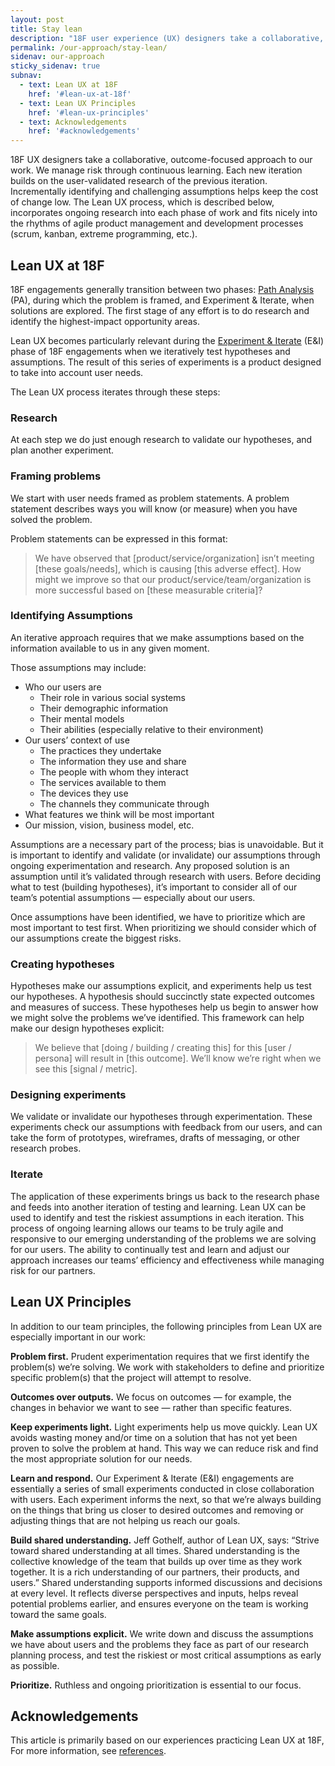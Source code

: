 ```yaml
---
layout: post
title: Stay lean
description: "18F user experience (UX) designers take a collaborative, incremental, and outcome-focused approach to our work."
permalink: /our-approach/stay-lean/
sidenav: our-approach
sticky_sidenav: true
subnav:
  - text: Lean UX at 18F
    href: '#lean-ux-at-18f'
  - text: Lean UX Principles
    href: '#lean-ux-principles'
  - text: Acknowledgements
    href: '#acknowledgements'
---
```


18F UX designers take a collaborative, outcome-focused approach to our work. We manage risk through continuous learning. Each new iteration builds on the user-validated research of the previous iteration.
Incrementally identifying and challenging assumptions helps keep the cost of change low. The Lean UX process, which is described below, incorporates ongoing research into each phase of work and fits nicely into the rhythms of agile product management and development processes (scrum, kanban, extreme programming, etc.).


## Lean UX at 18F

18F engagements generally transition between two phases: [Path Analysis](https://18f.gsa.gov/how-we-work/#path-analysis) (PA), during which the problem is framed, and Experiment & Iterate, when solutions are explored. The first stage of any effort is to do research and identify the highest-impact opportunity areas.

Lean UX becomes particularly relevant during the [Experiment & Iterate](https://18f.gsa.gov/how-we-work/#experiment--iterate) (E&I) phase of 18F engagements when we iteratively test hypotheses and assumptions. The result of this series of experiments is a product designed to take into account user needs.  

The Lean UX process iterates through these steps:

### Research

At each step we do just enough research to validate our hypotheses, and plan another experiment.

### Framing problems

We start with user needs framed as problem statements. A problem statement describes ways you will know (or measure) when you have solved the problem.

Problem statements can be expressed in this format:

> We have observed that [product/service/organization] isn’t meeting [these goals/needs], which is causing [this adverse effect]. How might we improve so that our product/service/team/organization is more successful based on [these measurable criteria]?


### Identifying Assumptions

An iterative approach requires that we make assumptions based on the information available to us in any given moment.

Those assumptions may include:
- Who our users are
  - Their role in various social systems
  - Their demographic information
  - Their mental models
  - Their abilities (especially relative to their environment)
- Our users’ context of use
  - The practices they undertake
  - The information they use and share
  - The people with whom they interact
  - The services available to them
  - The devices they use
  - The channels they communicate through
- What features we think will be most important
- Our mission, vision, business model, etc.

Assumptions are a necessary part of the process; bias is unavoidable. But it is important to identify and validate (or invalidate) our assumptions through ongoing experimentation and research.
Any proposed solution is an assumption until it’s validated through research with users. Before deciding what to test (building hypotheses), it’s important to consider all of our team’s potential assumptions — especially about our users.

Once assumptions have been identified, we have to prioritize which are most important to test first. When prioritizing we should consider which of our assumptions create the biggest risks.

### Creating hypotheses

Hypotheses make our assumptions explicit, and experiments help us test our hypotheses. A hypothesis should succinctly state expected outcomes and measures of success. These hypotheses help us begin to answer how we might solve the problems we’ve identified. This framework can help make our design hypotheses explicit:

>We believe that [doing / building / creating this] for this [user / persona] will result in [this outcome]. We’ll know we’re right when we see this [signal / metric].

### Designing experiments

We validate or invalidate our hypotheses through experimentation. These experiments check our assumptions with feedback from our users, and can take the form of prototypes, wireframes, drafts of messaging, or other research probes.

### Iterate

The application of these experiments brings us back to the research phase and feeds into another iteration of testing and learning. Lean UX can be used to identify and test the riskiest assumptions in each iteration. This process of ongoing learning allows our teams to be truly agile and responsive to our emerging understanding of the problems we are solving for our users. The ability to continually test and learn and adjust our approach increases our teams’ efficiency and effectiveness while managing risk for our partners.


## Lean UX Principles

In addition to our team principles, the following principles from Lean UX are especially important in our work:

**Problem first.** Prudent experimentation requires that we first identify the problem(s) we’re solving. We work with stakeholders to define and prioritize specific problem(s) that the project will attempt to resolve.

**Outcomes over outputs.** We focus on outcomes — for example, the changes in behavior we want to see — rather than specific features.

**Keep experiments light.** Light experiments help us move quickly. Lean UX avoids wasting money and/or time on a solution that has not yet been proven to solve the problem at hand. This way we can reduce risk and find the most appropriate solution for our needs.

**Learn and respond.** Our Experiment & Iterate (E&I) engagements are essentially a series of small experiments conducted in close collaboration with users. Each experiment informs the next, so that we’re always building on the things that bring us closer to desired outcomes and removing or adjusting things that are not helping us reach our goals.

**Build shared understanding.** Jeff Gothelf, author of Lean UX, says: “Strive toward shared understanding at all times. Shared understanding is the collective knowledge of the team that builds up over time as they work together. It is a rich understanding of our partners, their products, and users.” Shared understanding supports informed discussions and decisions at every level. It reflects diverse perspectives and inputs, helps reveal potential problems earlier, and ensures everyone on the team is working toward the same goals.

**Make assumptions explicit.** We write down and discuss the assumptions we have about users and the problems they face as part of our research planning process, and test the riskiest or most critical assumptions as early as possible.

**Prioritize.** Ruthless and ongoing prioritization is essential to our focus.


## Acknowledgements

This article is primarily based on our experiences practicing Lean UX at 18F, For more information, see [references](https://docs.google.com/document/d/1ZH6TrVBOQvmlUFRKZlFFk182fiOhyaqyZqiTrVcEW4w/edit).
